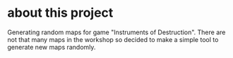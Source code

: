 # about this project

Generating random maps for game "Instruments of Destruction". There are not that many maps in the workshop so decided to make a simple tool to generate new maps randomly.